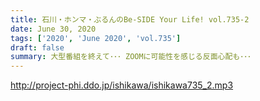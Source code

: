 ```yaml
---
title: 石川・ホンマ・ぶるんのBe-SIDE Your Life! vol.735-2
date: June 30, 2020
tags: ['2020', 'June 2020', 'vol.735']
draft: false
summary: 大型番組を終えて･･･ ZOOMに可能性を感じる反面心配も･･･
---
```


http://project-phi.ddo.jp/ishikawa/ishikawa735_2.mp3